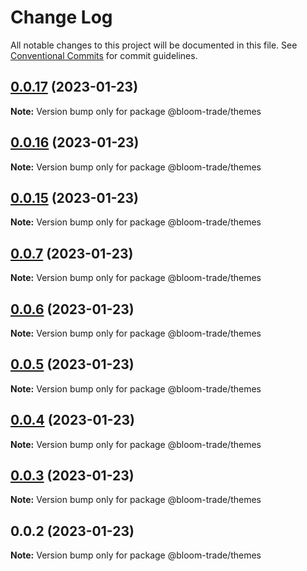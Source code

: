 # Change Log

All notable changes to this project will be documented in this file.
See [Conventional Commits](https://conventionalcommits.org) for commit guidelines.

## [0.0.17](https://github.com/Bloom-Finance/bloom-trade/compare/v0.0.16...v0.0.17) (2023-01-23)

**Note:** Version bump only for package @bloom-trade/themes





## [0.0.16](https://github.com/Bloom-Finance/bloom-trade/compare/v0.0.15...v0.0.16) (2023-01-23)

**Note:** Version bump only for package @bloom-trade/themes





## [0.0.15](https://github.com/Bloom-Finance/bloom-trade/compare/v0.0.7...v0.0.15) (2023-01-23)

**Note:** Version bump only for package @bloom-trade/themes





## [0.0.7](https://github.com/Bloom-Finance/bloom-trade/compare/v0.0.6...v0.0.7) (2023-01-23)

**Note:** Version bump only for package @bloom-trade/themes





## [0.0.6](https://github.com/Bloom-Finance/bloom-trade/compare/v0.0.5...v0.0.6) (2023-01-23)

**Note:** Version bump only for package @bloom-trade/themes





## [0.0.5](https://github.com/Bloom-Finance/bloom-trade/compare/v0.0.4...v0.0.5) (2023-01-23)

**Note:** Version bump only for package @bloom-trade/themes





## [0.0.4](https://github.com/Bloom-Finance/bloom-trade/compare/v0.0.3...v0.0.4) (2023-01-23)

**Note:** Version bump only for package @bloom-trade/themes





## [0.0.3](https://github.com/Bloom-Finance/bloom-trade/compare/v0.0.2...v0.0.3) (2023-01-23)

**Note:** Version bump only for package @bloom-trade/themes





## 0.0.2 (2023-01-23)

**Note:** Version bump only for package @bloom-trade/themes
